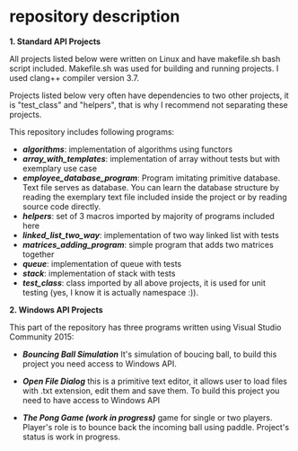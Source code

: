 # repository description

**1. Standard API Projects**

All projects listed below were written on Linux and have makefile.sh bash script included. Makefile.sh was used for building and running projects. I used clang++ compiler version 3.7.

Projects listed below very often have dependencies to two other projects, it is "test_class" and "helpers", that is why I recommend not separating these projects.

This repository includes following programs:

- **_algorithms_**: implementation of algorithms using functors
- **_array\_with\_templates_**: implementation of array without tests but with exemplary use case
- **_employee\_database\_program_**: Program imitating primitive database. Text file serves as database. You can learn the database structure by reading the exemplary text file included inside the project or by reading source code directly.
- **_helpers_**: set of 3 macros imported by majority of programs included here
- **_linked\_list\_two_way_**: implementation of two way linked list with tests
- **_matrices\_adding\_program_**: simple program that adds two matrices together
- **_queue_**: implementation of queue with tests
- **_stack_**: implementation of stack with tests
- **_test\_class_**: class imported by all above projects, it is used for unit testing (yes, I know it is actually namespace :)).

**2. Windows API Projects**

This part of the repository has three programs written using Visual Studio Community 2015:

- **_Bouncing Ball Simulation_**
It's simulation of boucing ball, to build this project you need access to Windows API.

- **_Open File Dialog_**
this is a primitive text editor, it allows user to load files with .txt extension, edit them and save them. To build this project you need to have access to Windows API

- **_The Pong Game (work in progress)_**
game for single or two players. Player's role is to bounce back the incoming ball using paddle. Project's status is work in progress.
